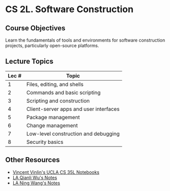 # CS 2L. Software Construction

## Course Objectives
Learn the fundamentals of tools and environments for software construction projects, particularly open-source platforms.

## Lecture Topics
| Lec # | Topic|
| --- | --- |
| 1 | Files, editing, and shells |
| 2 | Commands and basic scripting |
| 3 | Scripting and construction |
| 4 | Client-server apps and user interfaces |
| 5 | Package management |
| 6 | Change management |
| 7 | Low-level construction and debugging |
| 8 | Security basics |

## Other Resources
- [Vincent Vinlin's UCLA CS 35L Notebooks](https://github.com/vinlin24/cs35l-notebooks)
- [LA  Qianli Wu's Notes](https://github.com/Qianli-Wu/CS35L_notes)
- [LA Ning Wang's Notes](https://github.com/NingWang1729/Introduction-to-Software-Construction)
